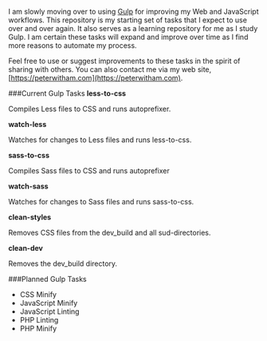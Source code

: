 I am slowly moving over to using [Gulp](http://gulpjs.com) for improving my Web and JavaScript workflows. This repository is my starting set of tasks that I expect to use over and over again. It also serves as a learning repository for me as I study Gulp. I am certain these tasks will expand and improve over time as I find more reasons to automate my process.

Feel free to use or suggest improvements to these tasks in the spirit of sharing with others. You can also contact me via my web site, [https://peterwitham.com](https://peterwitham.com).

###Current Gulp Tasks
**less-to-css**

Compiles Less files to CSS and runs autoprefixer.

**watch-less**

Watches for changes to Less files and runs less-to-css.

**sass-to-css**

Compiles Sass files to CSS and runs autoprefixer

**watch-sass**

Watches for changes to Sass files and runs sass-to-css.

**clean-styles**

Removes CSS files from the dev_build and all sud-directories.

**clean-dev**

Removes the dev_build directory.

###Planned Gulp Tasks
- CSS Minify
- JavaScript Minify
- JavaScript Linting
- PHP Linting
- PHP Minify
